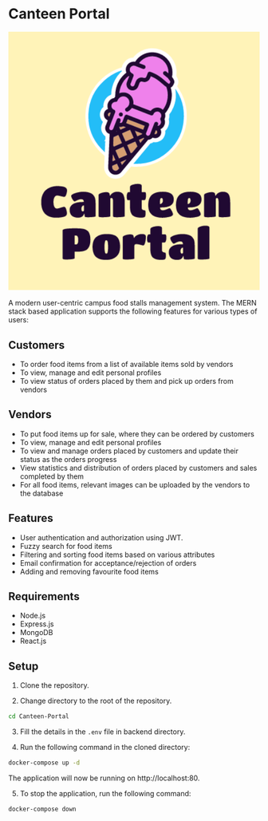 # Canteen Portal

<img src="logo.png" width="1024"/>

A modern user-centric campus food stalls management system. The MERN stack based application supports the following features for various types of users:

## Customers

* To order food items from a list of available items sold by vendors
* To view, manage and edit personal profiles
* To view status of orders placed by them and pick up orders from vendors

## Vendors

* To put food items up for sale, where they can be ordered by customers
* To view, manage and edit personal profiles
* To view and manage orders placed by customers and update their status as the orders progress
* View statistics and distribution of orders placed by customers and sales completed by them
* For all food items, relevant images can be uploaded by the vendors to the database

## Features

* User authentication and authorization using JWT.
* Fuzzy search for food items
* Filtering and sorting food items based on various attributes
* Email confirmation for acceptance/rejection of orders
* Adding and removing favourite food items

## Requirements

* Node.js
* Express.js
* MongoDB
* React.js

## Setup

1. Clone the repository.

2. Change directory to the root of the repository.
```bash
cd Canteen-Portal
```

3. Fill the details in the `.env` file in backend directory.

4. Run the following command in the cloned directory:
```bash
docker-compose up -d
```
The application will now be running on http://localhost:80.

5. To stop the application, run the following command:
```bash
docker-compose down
```
